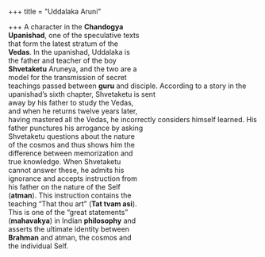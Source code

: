 +++
title = "Uddalaka Aruni"

+++
A character in the **Chandogya**  
**Upanishad**, one of the speculative texts  
that form the latest stratum of the  
**Vedas**. In the upanishad, Uddalaka is  
the father and teacher of the boy  
**Shvetaketu** Aruneya, and the two are a  
model for the transmission of secret  
teachings passed between **guru** and disciple. According to a story in the upanishad’s sixth chapter, Shvetaketu is sent  
away by his father to study the Vedas,  
and when he returns twelve years later,  
having mastered all the Vedas, he incorrectly considers himself learned. His  
father punctures his arrogance by asking  
Shvetaketu questions about the nature  
of the cosmos and thus shows him the  
difference between memorization and  
true knowledge. When Shvetaketu  
cannot answer these, he admits his  
ignorance and accepts instruction from  
his father on the nature of the Self  
(**atman**). This instruction contains the  
teaching “That thou art” (**Tat tvam asi**).  
This is one of the “great statements”  
(**mahavakya**) in Indian **philosophy** and  
asserts the ultimate identity between  
**Brahman** and atman, the cosmos and  
the individual Self.